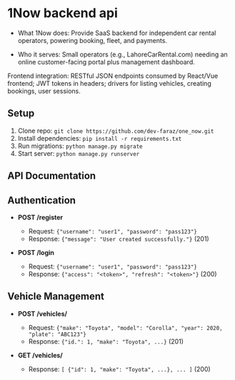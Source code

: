 # 1Now backend api

- What 1Now does: Provide SaaS backend for independent car rental operators, powering booking, fleet, and payments.

- Who it serves: Small operators (e.g., LahoreCarRental.com) needing an online customer-facing portal plus management dashboard.

Frontend integration: RESTful JSON endpoints consumed by React/Vue frontend; JWT tokens in headers; drivers for listing vehicles, creating bookings, user sessions.

## Setup

1. Clone repo: `git clone https://github.com/dev-faraz/one_now.git`
2. Install dependencies: `pip install -r requirements.txt`
3. Run migrations: `python manage.py migrate`
4. Start server: `python manage.py runserver`


## API Documentation

## Authentication
- **POST /register**
  - Request: `{"username": "user1", "password": "pass123"}`
  - Response: `{"message": "User created successfully."}` (201)

- **POST /login**
  - Request: `{"username": "user1", "password": "pass123"}`
  - Response: `{"access": "<token>", "refresh": "<token>"}` (200)

## Vehicle Management
- **POST /vehicles/**
  - Request: `{"make": "Toyota", "model": "Corolla", "year": 2020, "plate": "ABC123"}`
  - Response: `{"id.": 1, "make": "Toyota", ...}` (201)

- **GET /vehicles/**
  - Response: `[ {"id": 1, "make": "Toyota", ...}, ... ]` (200)
